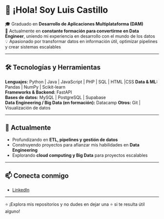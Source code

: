 # 👋 ¡Hola! Soy Luis Castillo

🎓 Graduado en **Desarrollo de Aplicaciones Multiplataforma (DAM)**  
🚀 Actualmente en **constante formación para convertirme en Data Engineer**, uniendo mi experiencia en desarrollo con el mundo de los datos  
💡 Apasionado por transformar datos en información útil, optimizar pipelines y crear sistemas escalables

---

## 🛠 Tecnologías y Herramientas

**Lenguajes:** Python | Java | JavaScript | PHP | SQL | HTML |CSS 
**Data & ML:** Pandas | NumPy | Scikit-learn   
**Frameworks & Backend:**  FastAPI  
**Bases de datos:** MySQL | PostgreSQL | Supabase  
**Data Engineering / Big Data (en formación):** Datacamp
**Otros:** Git | Visualización de datos

---

## 🌱 Actualmente
- Profundizando en **ETL, pipelines y gestión de datos**  
- Construyendo proyectos para afianzar mis habilidades en **Data Engineering**  
- Explorando **cloud computing y Big Data** para proyectos escalables

---

## 📫 Conecta conmigo
- [LinkedIn](www.linkedin.com/in/luis-gerardo-castillo-moronta)   

---

⭐ ¡Explora mis repositorios y no dudes en dejar una ⭐ si te resulta útil alguno!
